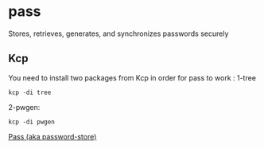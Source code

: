 # pass
Stores, retrieves, generates, and synchronizes passwords securely

## Kcp

You need to install two packages from Kcp in order for pass to work :
1-tree
```
kcp -di tree
```
2-pwgen:
```
kcp -di pwgen
```

[Pass (aka password-store)](https://www.passwordstore.org/)
